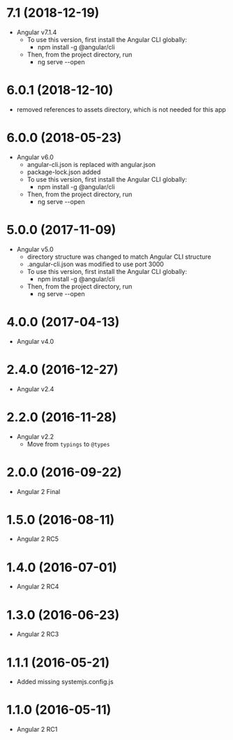 <a name="7.1"></a>
# 7.1 (2018-12-19)
* Angular v7.1.4
  * To use this version, first install the Angular CLI globally:
    * npm install -g @angular/cli
  * Then, from the project directory, run
    * ng serve --open

<a name="6.0.1"></a>
# 6.0.1 (2018-12-10)
* removed references to assets directory, which is not needed for this app

<a name="6.0.0"></a>
# 6.0.0 (2018-05-23)
* Angular v6.0
  * angular-cli.json is replaced with angular.json
  * package-lock.json added
  * To use this version, first install the Angular CLI globally:
    * npm install -g @angular/cli
  * Then, from the project directory, run
    * ng serve --open

<a name="5.0.0"></a>
# 5.0.0 (2017-11-09)
* Angular v5.0
  * directory structure was changed to match Angular CLI structure
  * .angular-cli.json was modified to use port 3000
  * To use this version, first install the Angular CLI globally:
    * npm install -g @angular/cli
  * Then, from the project directory, run
    * ng serve --open

<a name="4.0.0"></a>
# 4.0.0 (2017-04-13)
* Angular v4.0

<a name="2.4.0"></a>
# 2.4.0 (2016-12-27)
* Angular v2.4

<a name="2.2.0"></a>
# 2.2.0 (2016-11-28)
* Angular v2.2
  * Move from `typings` to `@types`

<a name="2.0.0"></a>
# 2.0.0 (2016-09-22)
* Angular 2 Final

<a name="1.5.0"></a>
# 1.5.0 (2016-08-11)
* Angular 2 RC5

<a name="1.4.0"></a>
# 1.4.0 (2016-07-01)
* Angular 2 RC4

<a name="1.3.0"></a>
# 1.3.0 (2016-06-23)
* Angular 2 RC3

<a name="1.1.1"></a>
# 1.1.1 (2016-05-21)
* Added missing systemjs.config.js

<a name="1.1.0"></a>
# 1.1.0 (2016-05-11)
* Angular 2 RC1

